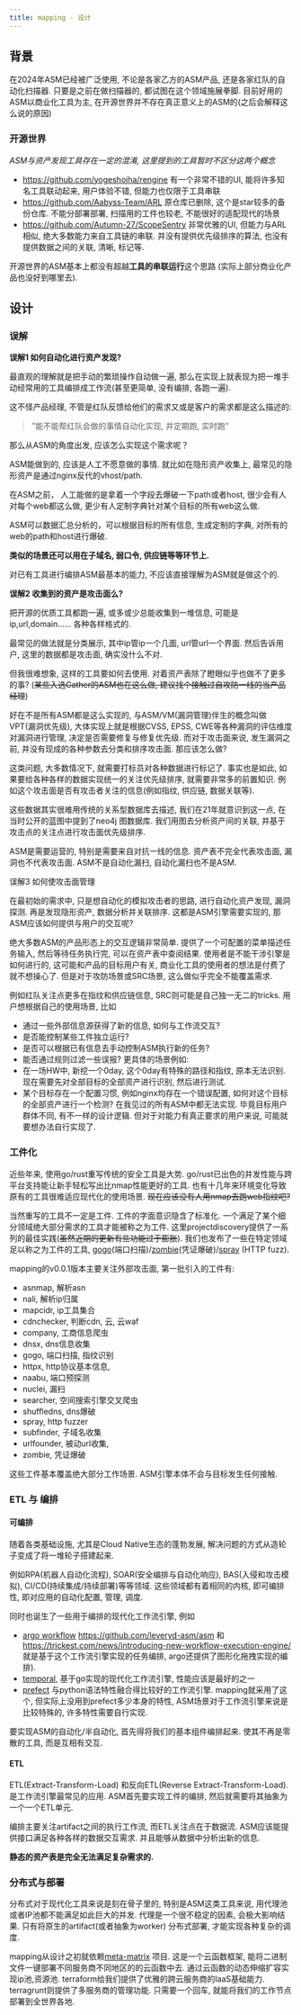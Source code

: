 ```yaml
---
title: mapping · 设计
---
```



## 背景

在2024年ASM已经被广泛使用, 不论是各家乙方的ASM产品, 还是各家红队的自动化扫描器. 只要是之前在做扫描器的, 都试图在这个领域施展拳脚. 目前好用的ASM以商业化工具为主, 在开源世界并不存在真正意义上的ASM的(之后会解释这么说的原因)

### 开源世界

*ASM与资产发现工具存在一定的混淆, 这里提到的工具暂时不区分这两个概念*

* https://github.com/yogeshojha/rengine 有一个非常不错的UI, 能将许多知名工具联动起来, 用户体验不错, 但能力也仅限于工具串联
* https://github.com/Aabyss-Team/ARL  原仓库已删除, 这个是star较多的备份仓库. 不能分部署部署, 扫描用的工件也较老, 不能很好的适配现代的场景
* https://github.com/Autumn-27/ScopeSentry 非常优雅的UI, 但能力与ARL相似, 绝大多数能力来自工具链的串联. 并没有提供优先级排序的算法, 也没有提供数据之间的关联, 清晰, 标记等.

开源世界的ASM基本上都没有超越**工具的串联运行**这个思路 (实际上部分商业化产品也没好到哪里去).

## 设计

### 误解

**误解1 如何自动化进行资产发现?**

最直观的理解就是把手动的繁琐操作自动做一遍, 那么在实现上就表现为把一堆手动经常用的工具编排成工作流(甚至更简单, 没有编排, 各跑一遍). 

这不怪产品经理, 不管是红队反馈给他们的需求又或是客户的需求都是这么描述的:

> "能不能帮红队会做的事情自动化实现, 并定期跑, 实时跑"

那么从ASM的角度出发, 应该怎么实现这个需求呢？

ASM能做到的, 应该是人工不愿意做的事情. 就比如在隐形资产收集上, 最常见的隐形资产是通过nginx反代的vhost/path. 

在ASM之前， 人工能做的是拿着一个字段去爆破一下path或者host, 很少会有人对每个web都这么做, 更少有人定制字典针对某个目标的所有web这么做.

ASM可以数据汇总分析的，可以根据目标的所有信息, 生成定制的字典, 对所有的web的path和host进行爆破.

**类似的场景还可以用在子域名, 弱口令, 供应链等等环节上.** 

对已有工具进行编排ASM最基本的能力, 不应该直接理解为ASM就是做这个的. 

**误解2 收集到的资产是攻击面么?**

把开源的优质工具都跑一遍, 或多或少总能收集到一堆信息, 可能是ip,url,domain...... 各种各样格式的. 

最常见的做法就是分类展示, 其中ip管ip一个几面, url管url一个界面. 然后告诉用户, 这里的数据都是攻击面, 确实没什么不对. 

但我很难想象, 这样的工具要如何去使用. 对着资产表除了瞪眼似乎也做不了更多的事? (~~某些入选Gather的ASM也在这么做, 建议找个接触过自攻防一线的当产品经理~~)

好在不是所有ASM都是这么实现的, 与ASM/VM(漏洞管理)伴生的概念叫做 VPT(漏洞优先级), 大体实现上就是根据CVSS, EPSS, CWE等各种漏洞的评估维度对漏洞进行管理, 决定是否需要修复与修复优先级. 
而对于攻击面来说, 发生漏洞之前, 并没有现成的各种参数去分类和排序攻击面. 那应该怎么做? 

这类问题, 大多数情况下, 就需要打标员对各种数据进行标记了. 事实也是如此, 如果要给各种各样的数据实现统一的关注优先级排序, 就需要非常多的前置知识. 例如这个攻击面是否有攻击者关注的信息(例如指纹, 供应链, 数据关联等).  

这些数据其实很难用传统的关系型数据库去描述, 我们在21年就意识到这一点, 在当时公开的蓝图中提到了neo4j 图数据库.  我们用图去分析资产间的关联, 并基于攻击点的关注点进行攻击面优先级排序. 

ASM是需要运营的, 特别是需要来自对抗一线的信息. 资产表不完全代表攻击面, 漏洞也不代表攻击面. ASM不是自动化漏扫, 自动化漏扫也不是ASM.

误解3 如何使攻击面管理

在最初始的需求中, 只是想自动化的模拟攻击者的思路, 进行自动化资产发现, 漏洞探测. 再是发现隐形资产, 数据分析并关联排序.  这都是ASM引擎需要实现的, 那ASM应该如何提供与用户的交互呢?

绝大多数ASM的产品形态上的交互逻辑非常简单.  提供了一个可配置的菜单描述任务输入, 然后等待任务执行完, 可以在资产表中查阅结果. 使用者是不能干涉引擎是如何进行的, 这可能和产品的目标用户有关, 商业化工具的使用者的想法是付费了就不想操心了.  但是对于攻防场景或SRC场景, 这么做似乎完全不能覆盖需求. 

例如红队关注点更多在指纹和供应链信息, SRC则可能是自己独一无二的tricks. 用户想根据自己的使用场景, 比如
* 通过一些外部信息源获得了新的信息, 如何与工作流交互? 
* 是否能控制某些工件独立运行?
* 是否可以根据已有信息去手动控制ASM执行新的任务? 
* 能否通过规则过滤一些误报?
更具体的场景例如:
* 在一场HW中, 新挖一个0day, 这个0day有特殊的路径和指纹, 原本无法识别. 现在需要先对全部目标的全部资产进行识别, 然后进行测试.
* 某个目标存在一个配置习惯, 例如nginx均存在一个错误配置, 如何对这个目标的全部资产进行一个检测?
在我见过的所有ASM中都无法实现. 毕竟目标用户群体不同, 有不一样的设计逻辑.  但对于对能力有真正要求的用户来说, 可能就要想办法自行实现了. 

### 工件化

近些年来, 使用go/rust重写传统的安全工具是大势. go/rust已出色的并发性能与跨平台支持能让新手轻松写出比nmap性能更好的工具.  也有十几年来环境变化导致原有的工具很难适应现代化的使用场景. ~~现在应该没有人用nmap去跑web指纹吧?~~

当然重写的工具不一定是工件. 工件的字面意识隐含了标准化. 一个满足了某个细分领域绝大部分需求的工具才能被称之为工件. 这里projectdiscovery提供了一系列的最佳实践(~~虽然近期的更新有些功能过于膨胀~~). 我们也发布了一些在特定领域足以称之为工件的工具, [gogo](https://github.com/chainreactors/gogo)(端口扫描)/[zombie](https://github.com/chainreactors/zombie)(凭证爆破)/[spray](https://github.com/chainreactors/spray) (HTTP fuzz).

mapping的v0.0.1版本主要关注外部攻击面, 第一批引入的工件有:
* asnmap, 解析asn
* nali, 解析ip归属
* mapcidr, ip工具集合
* cdnchecker, 判断cdn, 云, 云waf
* company, 工商信息爬虫
* dnsx, dns信息收集
* gogo, 端口扫描, 指纹识别 
* httpx, http协议基本信息, 
* naabu, 端口预探测
* nuclei, 漏扫
* searcher, 空间搜索引擎交叉爬虫
* shuffledns, dns爆破
* spray, http fuzzer
* subfinder, 子域名收集
* urlfounder, 被动url收集, 
* zombie, 凭证爆破

这些工件基本覆盖绝大部分工作场景. ASM引擎本体不会与目标发生任何接触. 
### ETL 与 编排

#### 可编排

随着各类基础设施, 尤其是Cloud Native生态的蓬勃发展, 解决问题的方式从造轮子变成了将一堆轮子搭建起来. 

例如RPA(机器人自动化流程), SOAR(安全编排与自动化响应), BAS(入侵和攻击模拟), CI/CD(持续集成/持续部署)等等领域. 这些领域都有着相同的内核, 即可编排性, 即对应用的自动化配置, 管理, 调度.

同时也诞生了一些用于编排的现代化工作流引擎, 例如
* [argo workflow](https://github.com/argoproj/argo-workflows)   https://github.com/leveryd-asm/asm 和 https://trickest.com/news/introducing-new-workflow-execution-engine/ 就是基于这个工作流引擎实现的任务编排, argo还提供了图形化拖拽实现的编排). 
* [temporal](https://github.com/temporalio/temporal), 基于go实现的现代化工作流引擎, 性能应该是最好的之一
* [prefect](https://github.com/PrefectHQ/prefect) 与python语法特性融合得比较好的工作流引擎. mapping就采用了这个, 但实际上没用到prefect多少本身的特性, ASM场景对于工作流引擎来说是比较特殊的, 许多特性需要自行实现. 

要实现ASM的自动化/半自动化, 首先得将我们的基本组件编排起来. 使其不再是零散的工具, 而是互相有交互.
#### ETL

ETL(Extract-Transform-Load) 和反向ETL(Reverse Extract-Transform-Load). 是工作流引擎最常见的应用. ASM首先要实现工件的编排, 然后就需要将其抽象为一个一个ETL单元.  

编排主要关注artifact之间的执行工作流, 而ETL关注点在于数据流. ASM应该能提供接口满足各种各样的数据交互需求. 并且能够从数据中分析出新的信息. 

**静态的资产表是完全无法满足复杂需求的.** 

### 分布式与部署

分布式对于现代化工具来说是刻在骨子里的, 特别是ASM这类工具来说, 用代理池或者IP池都不能满足如此巨大的并发. 代理是一个很不稳定的因素, 会极大影响结果. 只有将原生的artifact(或者抽象为worker) 分布式部署, 才能实现各种复杂的调度. 

mapping从设计之初就依赖[meta-matrix](https://github.com/chainreactors/meta-matrix) 项目. 这是一个云函数框架, 能将二进制文件一键部署不同服务商不同地区的的云函数中去. 通过云函数的动态伸缩扩容实现ip池,资源池. terraform给我们提供了优雅的跨云服务商的IaaS基础能力. terragrunt则提供了多服务商的管理功能. 只需要一个回车, 就能将我们的工作节点部署到全世界各地. 





